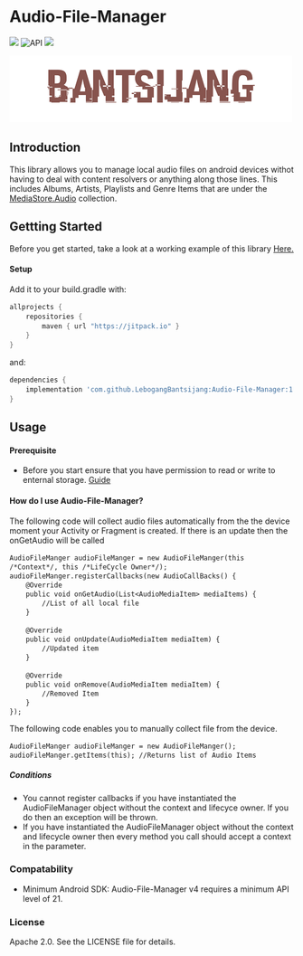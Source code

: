 # Audio-File-Manager
[![](https://jitpack.io/v/LebogangBantsijang/Audio-File-Manager.svg)](https://jitpack.io/#LebogangBantsijang/Audio-File-Manager) ![API](https://img.shields.io/badge/Android-21+-red.svg) ![](https://img.shields.io/badge/Latest-1.0.0-blue.svg)

![Logo](https://raw.githubusercontent.com/LebogangBantsijang/Audio-File-Manager/master/profile-image.png)

## Introduction

This library allows you to manage local audio files on android devices withot having to deal with content resolvers or anything along those lines. This includes Albums, Artists, Playlists and Genre Items that are under the [MediaStore.Audio](https://developer.android.com/reference/android/provider/MediaStore.Audio) collection.

## Gettting Started
Before you get started, take a look at a working example of this library [Here.](https://youtu.be/SJoQsasNBAQ)
#### Setup
Add it to your build.gradle with:
```gradle
allprojects {
    repositories {
        maven { url "https://jitpack.io" }
    }
}
```
and:

```gradle
dependencies {
    implementation 'com.github.LebogangBantsijang:Audio-File-Manager:1.0.0'
}
```
## Usage

#### Prerequisite
* Before you start ensure that you have permission to read or write to enternal storage. [Guide](https://developer.android.com/guide/topics/permissions/overview)

#### How do I use Audio-File-Manager?
The following code will collect audio files automatically from the the device moment your Activity or Fragment is created. If there is an update then the onGetAudio will be called
```
AudioFileManger audioFileManger = new AudioFileManger(this /*Context*/, this /*LifeCycle Owner*/);
audioFileManger.registerCallbacks(new AudioCallBacks() {
    @Override
    public void onGetAudio(List<AudioMediaItem> mediaItems) {
        //List of all local file
    }

    @Override
    public void onUpdate(AudioMediaItem mediaItem) {
        //Updated item
    }

    @Override
    public void onRemove(AudioMediaItem mediaItem) {
        //Removed Item
    }
});
```
The following code enables you to manually collect file from the device.
```
AudioFileManger audioFileManger = new AudioFileManger();
audioFileManger.getItems(this); //Returns list of Audio Items
```

##### Conditions
* You cannot register callbacks if you have instantiated the AudioFileManager object without the context and lifecyce owner. If you do then an exception will be thrown.
* If you have instantiated the AudioFileManager object without the context and lifecycle owner then every method you call should accept a context in the parameter.

### Compatability
* Minimum Android SDK: Audio-File-Manager v4 requires a minimum API level of 21.

### License
Apache 2.0. See the LICENSE file for details.
